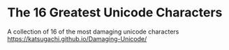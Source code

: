 # The 16 Greatest Unicode Characters
A collection of 16 of the most damaging unicode characters
https://katsugachi.github.io/Damaging-Unicode/
